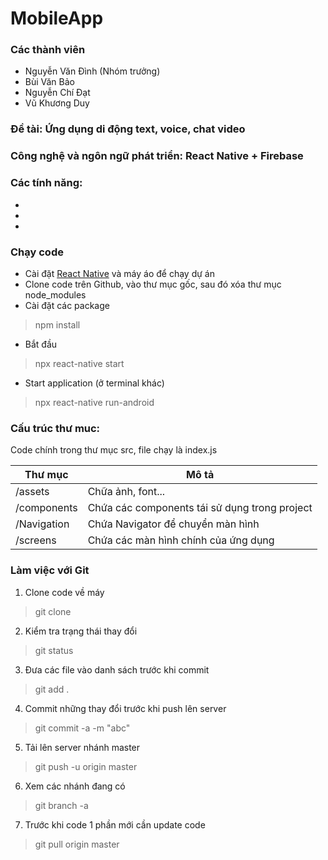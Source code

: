 # MobileApp

### Các thành viên
* Nguyễn Văn Đình (Nhóm trưởng)
* Bùi Văn Bảo
* Nguyễn Chí Đạt
* Vũ Khương Duy

### Đề tài: Ứng dụng di động text, voice, chat video
### Công nghệ và ngôn ngữ phát triển: React Native + Firebase
### Các tính năng:
*
*
*

### Chạy code
* Cài đặt [React Native](https://reactnative.dev/docs/getting-started.html) và máy áo để chạy dự án
* Clone code trên Github, vào thư mục gốc, sau đó xóa thư mục node_modules
* Cài đặt các package
> npm install
* Bắt đầu
> npx react-native start
* Start application (ở terminal khác)
> npx react-native run-android
### Cấu trúc thư muc: 
Code chính trong thư mục src, file chạy là index.js

Thư mục  | Mô tả
------------- | -------------
/assets  | Chữa ảnh, font...
/components  | Chứa các components tái sử dụng trong project
/Navigation  | Chứa Navigator để chuyển màn hình
/screens | Chứa các màn hình chính của ứng dụng

### Làm việc với Git
1. Clone code về máy 
> git clone 
2. Kiểm tra trạng thái thay đổi
> git status
3. Đưa các file vào danh sách trước khi commit
> git add . 
4. Commit những thay đổi trước khi push lên server
> git commit -a -m "abc"
5. Tải lên server nhánh master
> git push -u origin master
6. Xem các nhánh đang có
> git branch -a
7. Trước khi code 1 phần mới cần update code
> git pull origin master
